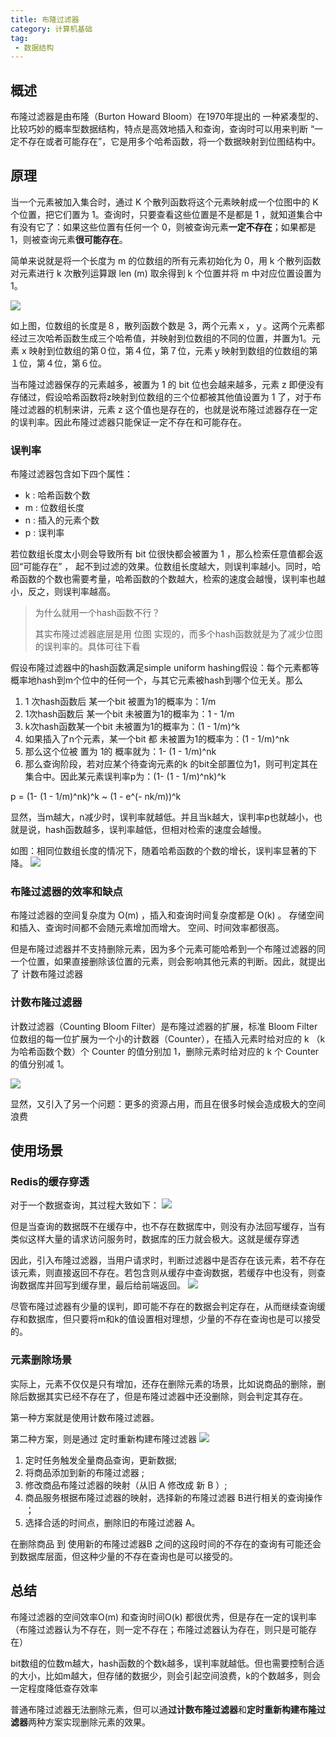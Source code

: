 ```yaml
---
title: 布隆过滤器
category: 计算机基础
tag:
 - 数据结构
---
```






## 概述
布隆过滤器是由布隆（Burton Howard Bloom）在1970年提出的 一种紧凑型的、比较巧妙的概率型数据结构，特点是高效地插入和查询，查询时可以用来判断 “一定不存在或者可能存在”，它是用多个哈希函数，将一个数据映射到位图结构中。

## 原理
当一个元素被加入集合时，通过 K 个散列函数将这个元素映射成一个位图中的 K 个位置，把它们置为 1。查询时，只要查看这些位置是不是都是 1 ，就知道集合中有没有它了：如果这些位置有任何一个 0，则被查询元素**一定不存在**；如果都是 1，则被查询元素**很可能存在**。

简单来说就是将一个长度为 m 的位数组的所有元素初始化为 0，用 k 个散列函数对元素进行 k 次散列运算跟 len (m) 取余得到 k 个位置并将 m 中对应位置设置为 1。

![](https://seven97-blog.oss-cn-hangzhou.aliyuncs.com/imgs/202404270852595.png)

如上图，位数组的长度是８，散列函数个数是 3，两个元素ｘ，ｙ。这两个元素都经过三次哈希函数生成三个哈希值，并映射到位数组的不同的位置，并置为1。元素 x 映射到位数组的第０位，第４位，第７位，元素ｙ映射到数组的位数组的第１位，第４位，第６位。


当布隆过滤器保存的元素越多，被置为 1 的 bit 位也会越来越多，元素 z 即便没有存储过，假设哈希函数将z映射到位数组的三个位都被其他值设置为 1 了，对于布隆过滤器的机制来讲，元素 z 这个值也是存在的，也就是说布隆过滤器存在一定的误判率。因此布隆过滤器只能保证一定不存在和可能存在。

### 误判率
布隆过滤器包含如下四个属性：
- k : 哈希函数个数
- m : 位数组长度
- n : 插入的元素个数
- p : 误判率

若位数组长度太小则会导致所有 bit 位很快都会被置为 1 ，那么检索任意值都会返回“可能存在” ， 起不到过滤的效果。位数组长度越大，则误判率越小。同时，哈希函数的个数也需要考量，哈希函数的个数越大，检索的速度会越慢，误判率也越小，反之，则误判率越高。

> 为什么就用一个hash函数不行？  
>
> 其实布隆过滤器底层是用 位图 实现的，而多个hash函数就是为了减少位图的误判率的。具体可往下看

假设布隆过滤器中的hash函数满足simple uniform hashing假设：每个元素都等概率地hash到m个位中的任何一个，与其它元素被hash到哪个位无关。那么
1. 1 次hash函数后 某一个bit 被置为1的概率为：1/m
2. 1次hash函数后 某一个bit 未被置为1的概率为：1 - 1/m
3. k次hash函数某一个bit 未被置为1的概率为：(1 - 1/m)^k
4. 如果插入了n个元素，某一个bit 都 未被置为1的概率为：(1 - 1/m)^nk
5. 那么这个位被 置为 1的 概率就为：1- (1 - 1/m)^nk
6. 那么查询阶段，若对应某个待查询元素的k 的bit全部置位为1，则可判定其在集合中。因此某元素误判率p为：(1- (1 - 1/m)^nk)^k

p = (1- (1 - 1/m)^nk)^k ~ (1 - e^(- nk/m))^k

显然，当m越大，n减少时，误判率就越低。并且当k越大，误判率p也就越小，也就是说，hash函数越多，误判率越低，但相对检索的速度会越慢。

如图：相同位数组长度的情况下，随着哈希函数的个数的增长，误判率显著的下降。
![](https://seven97-blog.oss-cn-hangzhou.aliyuncs.com/imgs/202404270853233.png)

### 布隆过滤器的效率和缺点

布隆过滤器的空间复杂度为 O(m) ，插入和查询时间复杂度都是 O(k) 。 存储空间和插入、查询时间都不会随元素增加而增大。 空间、时间效率都很高。

但是布隆过滤器并不支持删除元素，因为多个元素可能哈希到一个布隆过滤器的同一个位置，如果直接删除该位置的元素，则会影响其他元素的判断。因此，就提出了 计数布隆过滤器

### 计数布隆过滤器

计数过滤器（Counting Bloom Filter）是布隆过滤器的扩展，标准 Bloom Filter 位数组的每一位扩展为一个小的计数器（Counter），在插入元素时给对应的 k （k 为哈希函数个数）个 Counter 的值分别加 1，删除元素时给对应的 k 个 Counter 的值分别减 1。

![](https://seven97-blog.oss-cn-hangzhou.aliyuncs.com/imgs/202404270853821.png)

显然，又引入了另一个问题：更多的资源占用，而且在很多时候会造成极大的空间浪费

## 使用场景

### Redis的缓存穿透
对于一个数据查询，其过程大致如下：
![](https://seven97-blog.oss-cn-hangzhou.aliyuncs.com/imgs/202404270853123.png)

但是当查询的数据既不在缓存中，也不存在数据库中，则没有办法回写缓存，当有类似这样大量的请求访问服务时，数据库的压力就会极大。这就是缓存穿透

因此，引入布隆过滤器，当用户请求时，判断过滤器中是否存在该元素，若不存在该元素，则直接返回不存在。若包含则从缓存中查询数据，若缓存中也没有，则查询数据库并回写到缓存里，最后给前端返回。
![](https://seven97-blog.oss-cn-hangzhou.aliyuncs.com/imgs/202404270853569.png)

尽管布隆过滤器有少量的误判，即可能不存在的数据会判定存在，从而继续查询缓存和数据库，但只要将m和k的值设置相对理想，少量的不存在查询也是可以接受的。

### 元素删除场景

实际上，元素不仅仅是只有增加，还存在删除元素的场景，比如说商品的删除，删除后数据其实已经不存在了，但是布隆过滤器中还没删除，则会判定其存在。

第一种方案就是使用计数布隆过滤器。

第二种方案，则是通过 定时重新构建布隆过滤器
![](https://seven97-blog.oss-cn-hangzhou.aliyuncs.com/imgs/202404270853897.png)

1. 定时任务触发全量商品查询，更新数据;
2. 将商品添加到新的布隆过滤器 ;
3. 修改商品布隆过滤器的映射（从旧 A 修改成 新 B ）;
4. 商品服务根据布隆过滤器的映射，选择新的布隆过滤器 B进行相关的查询操作 ；
5. 选择合适的时间点，删除旧的布隆过滤器 A。

在删除商品 到 使用新的布隆过滤器B 之间的这段时间的不存在的查询有可能还会到数据库层面，但这种少量的不存在查询也是可以接受的。

## 总结

布隆过滤器的空间效率O(m) 和查询时间O(k) 都很优秀，但是存在一定的误判率 （布隆过滤器认为不存在，则一定不存在；布隆过滤器认为存在，则只是可能存在）

bit数组的位数m越大，hash函数的个数k越多，误判率就越低。但也需要控制合适的大小，比如m越大，但存储的数据少，则会引起空间浪费，k的个数越多，则会一定程度降低查存效率

普通布隆过滤器无法删除元素，但可以通**过计数布隆过滤器**和**定时重新构建布隆过滤器**两种方案实现删除元素的效果。